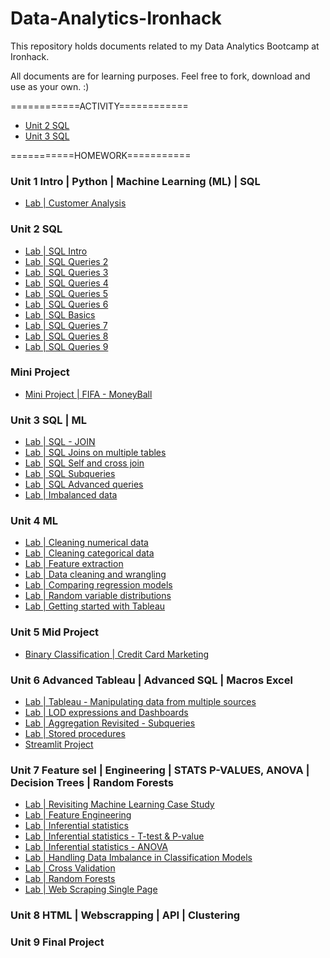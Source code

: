 # Data-Analytics-Ironhack

This repository holds documents related to my Data Analytics Bootcamp at Ironhack.

All documents are for learning purposes. Feel free to fork, download and use as your own. :)


============ACTIVITY============

- [Unit 2 SQL](https://github.com/suphawadeeth/Data-Analytics-Ironhack/tree/main/unit-2)
- [Unit 3 SQL](https://github.com/suphawadeeth/Data-Analytics-Ironhack/tree/main/unit-3)



===========HOMEWORK===========

### Unit 1 Intro | Python | Machine Learning (ML) | SQL 
- [Lab | Customer Analysis](https://github.com/suphawadeeth/Data-Analytics-Ironhack/blob/main/unit-1/week-3/lab-customer-analysis-round-8.ipynb)

### Unit 2 SQL
- [Lab | SQL Intro](https://github.com/suphawadeeth/Data-Analytics-Ironhack/blob/main/unit-2/LAB-SQL-intro/intro.sql)
- [Lab | SQL Queries 2](https://github.com/suphawadeeth/Data-Analytics-Ironhack/blob/main/unit-2/Lab-SQL-Queries-2/lab_sql2.sql)
- [Lab | SQL Queries 3](https://github.com/suphawadeeth/Data-Analytics-Ironhack/blob/main/unit-2/lab-sql-3/lab_sql3.sql)
- [Lab | SQL Queries 4](https://github.com/suphawadeeth/Data-Analytics-Ironhack/tree/main/unit-2/lab-sql-4)
- [Lab | SQL Queries 5](https://github.com/suphawadeeth/Data-Analytics-Ironhack/blob/main/unit-2/lab-sql-5/lab-sql5.sql)
- [Lab | SQL Queries 6](https://github.com/suphawadeeth/Data-Analytics-Ironhack/blob/main/unit-2/lab-sql-6/lab-sql6.sql)
- [Lab | SQL Basics](https://github.com/suphawadeeth/Data-Analytics-Ironhack/blob/main/unit-2/solution_basic_sql.sql)
- [Lab | SQL Queries 7](https://github.com/suphawadeeth/Data-Analytics-Ironhack/blob/main/unit-2/lab-sql-7/lab-sql7.sql)
- [Lab | SQL Queries 8](https://github.com/suphawadeeth/Data-Analytics-Ironhack/blob/main/unit-2/lab-sql-8/lab-sql8.sql)
- [Lab | SQL Queries 9](https://github.com/suphawadeeth/Data-Analytics-Ironhack/tree/main/unit-2/lab-sql-9)


### Mini Project

- [Mini Project | FIFA - MoneyBall](https://github.com/suphawadeeth/Data-Analytics-Ironhack/tree/main/mini-project)


### Unit 3 SQL | ML

- [Lab | SQL - JOIN](https://github.com/suphawadeeth/Data-Analytics-Ironhack/blob/main/unit-3/lab-sql-join/lab-sql-join.sql)
- [Lab | SQL Joins on multiple tables](https://github.com/suphawadeeth/Data-Analytics-Ironhack/blob/main/unit-3/lab-sql-join-multiple-tables/sql-join-multiple-tables.sql)
- [Lab | SQL Self and cross join](https://github.com/suphawadeeth/Data-Analytics-Ironhack/blob/main/unit-3/lab-self-cross-join/lab-self-cross-join.sql)
- [Lab | SQL Subqueries](https://github.com/suphawadeeth/Data-Analytics-Ironhack/blob/main/unit-3/lab-sql-subqueries/lab-sql-subqueries.sql)
- [Lab | SQL Advanced queries](https://github.com/suphawadeeth/Data-Analytics-Ironhack/blob/main/unit-3/lab-sql-advanced-queries/lab-sql-advanced-queries.sql)
- [Lab | Imbalanced data](https://github.com/suphawadeeth/Data-Analytics-Ironhack/blob/main/unit-3/lab-imbalanced-data/lab-imbalanced-data.ipynb)



### Unit 4 ML
- [Lab | Cleaning numerical data](https://github.com/suphawadeeth/Data-Analytics-Ironhack/blob/main/unit-4/lab-cleaning-numerical-data/lab-cleaning-numerical-data.ipynb)
- [Lab | Cleaning categorical data](https://github.com/suphawadeeth/Data-Analytics-Ironhack/blob/main/unit-4/lab-cleaning-categorical-data/lab-cleaning-categorical-data.ipynb)
- [Lab | Feature extraction](https://github.com/suphawadeeth/Data-Analytics-Ironhack/blob/main/unit-4/lab-feature-extraction/lab-feature-extraction.ipynb)
- [Lab | Data cleaning and wrangling](https://github.com/suphawadeeth/Data-Analytics-Ironhack/blob/main/unit-4/lab-data-cleaning-and-wrangling/lab-data-cleaning-wrangling.ipynb)
- [Lab | Comparing regression models]()
- [Lab | Random variable distributions](https://github.com/suphawadeeth/Data-Analytics-Ironhack/blob/main/unit-4/lab-random-variable-distributions/lab-random-variable-distributions.ipynb)
- [Lab | Getting started with Tableau](https://github.com/suphawadeeth/Data-Analytics-Ironhack/tree/main/unit-4/lab-getting-start-tableau)


### Unit 5 Mid Project

- [Binary Classification | Credit Card Marketing](https://github.com/jebadca/Mid_Project_Namaste)

### Unit 6 Advanced Tableau | Advanced SQL | Macros Excel

- [Lab | Tableau - Manipulating data from multiple sources](https://public.tableau.com/app/profile/suphawadee3172/viz/LabTableau-Manipulatingdatafrommultiplesources_16844167546110/top4?publish=yes)
- [Lab | LOD expressions and Dashboards](https://public.tableau.com/app/profile/suphawadee3172/viz/lab-lod-expression/Dashboard-lod-expression?publish=yes)
- [Lab | Aggregation Revisited - Subqueries](https://github.com/suphawadeeth/Data-Analytics-Ironhack/blob/main/unit-6/lab-aggregation-revisited-subqueries/lab-aggregation-revisited-subqueries.sql)
- [Lab | Stored procedures](https://github.com/suphawadeeth/Data-Analytics-Ironhack/blob/main/unit-6/lab-stored-procedures/lab-stored-procedures.sql)
- [Streamlit Project](https://github.com/suphawadeeth/Data-Analytics-Ironhack/tree/main/STREAMLIT_PROJECT)

### Unit 7 Feature sel | Engineering | STATS P-VALUES, ANOVA | Decision Trees | Random Forests
- [Lab | Revisiting Machine Learning Case Study](https://github.com/suphawadeeth/Data-Analytics-Ironhack/blob/main/unit-7/lab-revisiting-machine-learning/revisiting-machine-learning.ipynb)
- [Lab | Feature Engineering](https://github.com/suphawadeeth/Data-Analytics-Ironhack/blob/main/unit-7/lab-feature-engineering/lab-feature-engineering.ipynb)
- [Lab | Inferential statistics](https://github.com/suphawadeeth/Data-Analytics-Ironhack/blob/main/unit-7/lab-inferential-statistics/lab-inferential-statistics.ipynb)
- [Lab | Inferential statistics - T-test & P-value](https://github.com/suphawadeeth/Data-Analytics-Ironhack/blob/main/unit-7/lab-t-tests-p-values/lab-t-tests-p-values.ipynb)
- [Lab | Inferential statistics - ANOVA](https://github.com/suphawadeeth/Data-Analytics-Ironhack/blob/main/unit-7/lab-inferential-statistics-anova/lab-inferential-statistics-anova.ipynb)
- [Lab | Handling Data Imbalance in Classification Models](https://github.com/suphawadeeth/Data-Analytics-Ironhack/blob/main/unit-7/lab-handling-data-imbalance-classification/lab-handling-data-imbalance-classification.ipynb)
- [Lab | Cross Validation](https://github.com/suphawadeeth/Data-Analytics-Ironhack/blob/main/unit-7/lab-cross-validation/lab-cross-validation.ipynb)
- [Lab | Random Forests](https://github.com/suphawadeeth/Data-Analytics-Ironhack/blob/main/unit-7/lab-random-forests/lab-random-forests.ipynb)
- [Lab | Web Scraping Single Page](https://github.com/suphawadeeth/Data-Analytics-Ironhack/blob/main/unit-8/lab-web-scraping-single-page/lab-web-scraping-single-page.ipynb)


### Unit 8 HTML | Webscrapping | API | Clustering

### Unit 9 Final Project
